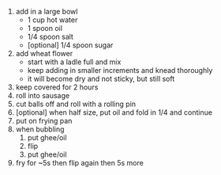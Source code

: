 1. add in a large bowl
    - 1 cup hot water
    - 1 spoon oil
    - 1/4 spoon salt
    - [optional] 1/4 spoon sugar
2. add wheat flower
    - start with a ladle full and mix
    - keep adding in smaller increments and knead thoroughly
    - it will become dry and not sticky, but still soft
3. keep covered for 2 hours
4. roll into sausage
5. cut balls off and roll with a rolling pin
6. [optional] when half size, put oil and fold in 1/4 and continue
7. put on frying pan
8. when bubbling
   1. put ghee/oil
   2. flip
   3. put ghee/oil
9. fry for ~5s then flip again then 5s more